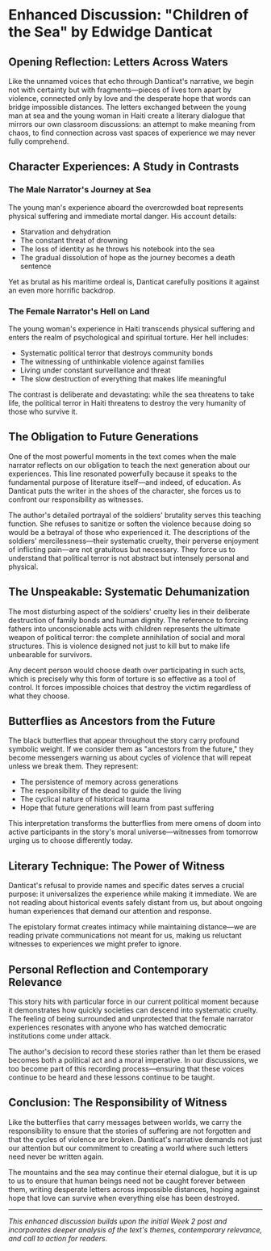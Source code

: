 # Enhanced Discussion: "Children of the Sea" by Edwidge Danticat

## Opening Reflection: Letters Across Waters

Like the unnamed voices that echo through Danticat's narrative, we begin not with certainty but with fragments—pieces of lives torn apart by violence, connected only by love and the desperate hope that words can bridge impossible distances. The letters exchanged between the young man at sea and the young woman in Haiti create a literary dialogue that mirrors our own classroom discussions: an attempt to make meaning from chaos, to find connection across vast spaces of experience we may never fully comprehend.

## Character Experiences: A Study in Contrasts

### The Male Narrator's Journey at Sea
The young man's experience aboard the overcrowded boat represents physical suffering and immediate mortal danger. His account details:
- Starvation and dehydration
- The constant threat of drowning
- The loss of identity as he throws his notebook into the sea
- The gradual dissolution of hope as the journey becomes a death sentence

Yet as brutal as his maritime ordeal is, Danticat carefully positions it against an even more horrific backdrop.

### The Female Narrator's Hell on Land
The young woman's experience in Haiti transcends physical suffering and enters the realm of psychological and spiritual torture. Her hell includes:
- Systematic political terror that destroys community bonds
- The witnessing of unthinkable violence against families
- Living under constant surveillance and threat
- The slow destruction of everything that makes life meaningful

The contrast is deliberate and devastating: while the sea threatens to take life, the political terror in Haiti threatens to destroy the very humanity of those who survive it.

## The Obligation to Future Generations

One of the most powerful moments in the text comes when the male narrator reflects on our obligation to teach the next generation about our experiences. This line resonated powerfully because it speaks to the fundamental purpose of literature itself—and indeed, of education. As Danticat puts the writer in the shoes of the character, she forces us to confront our responsibility as witnesses.

The author's detailed portrayal of the soldiers' brutality serves this teaching function. She refuses to sanitize or soften the violence because doing so would be a betrayal of those who experienced it. The descriptions of the soldiers' mercilessness—their systematic cruelty, their perverse enjoyment of inflicting pain—are not gratuitous but necessary. They force us to understand that political terror is not abstract but intensely personal and physical.

## The Unspeakable: Systematic Dehumanization

The most disturbing aspect of the soldiers' cruelty lies in their deliberate destruction of family bonds and human dignity. The reference to forcing fathers into unconscionable acts with children represents the ultimate weapon of political terror: the complete annihilation of social and moral structures. This is violence designed not just to kill but to make life unbearable for survivors.

Any decent person would choose death over participating in such acts, which is precisely why this form of torture is so effective as a tool of control. It forces impossible choices that destroy the victim regardless of what they choose.

## Butterflies as Ancestors from the Future

The black butterflies that appear throughout the story carry profound symbolic weight. If we consider them as "ancestors from the future," they become messengers warning us about cycles of violence that will repeat unless we break them. They represent:

- The persistence of memory across generations
- The responsibility of the dead to guide the living
- The cyclical nature of historical trauma
- Hope that future generations will learn from past suffering

This interpretation transforms the butterflies from mere omens of doom into active participants in the story's moral universe—witnesses from tomorrow urging us to choose differently today.

## Literary Technique: The Power of Witness

Danticat's refusal to provide names and specific dates serves a crucial purpose: it universalizes the experience while making it immediate. We are not reading about historical events safely distant from us, but about ongoing human experiences that demand our attention and response.

The epistolary format creates intimacy while maintaining distance—we are reading private communications not meant for us, making us reluctant witnesses to experiences we might prefer to ignore.

## Personal Reflection and Contemporary Relevance

This story hits with particular force in our current political moment because it demonstrates how quickly societies can descend into systematic cruelty. The feeling of being surrounded and unprotected that the female narrator experiences resonates with anyone who has watched democratic institutions come under attack.

The author's decision to record these stories rather than let them be erased becomes both a political act and a moral imperative. In our discussions, we too become part of this recording process—ensuring that these voices continue to be heard and these lessons continue to be taught.

## Conclusion: The Responsibility of Witness

Like the butterflies that carry messages between worlds, we carry the responsibility to ensure that the stories of suffering are not forgotten and that the cycles of violence are broken. Danticat's narrative demands not just our attention but our commitment to creating a world where such letters need never be written again.

The mountains and the sea may continue their eternal dialogue, but it is up to us to ensure that human beings need not be caught forever between them, writing desperate letters across impossible distances, hoping against hope that love can survive when everything else has been destroyed.

---

*This enhanced discussion builds upon the initial Week 2 post and incorporates deeper analysis of the text's themes, contemporary relevance, and call to action for readers.*
